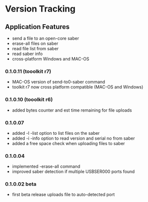 # Version Tracking

## Application Features
* send a file to an open-core saber
* erase-all files on saber
* read file list from saber
* read saber info
* cross-platform Windows and MAC-OS

### 0.1.0.11  (tooolkit r7)
* MAC-OS version of send-to0-saber command
* toolkit r7 now cross platform compatible (MAC-OS and Windows)

### 0.1.0.10  (tooolkit r6)
* added bytes counter and est time remaining for file uploads

### 0.1.0.07
* added -l -list option to list files on the saber
* added -i -info option to read version and serial no from saber
* added a free space check when uploading files to saber

### 0.1.0.04
* implemented -erase-all command
* improved saber detection if multiple USBSER000 ports found

### 0.1.0.02 beta
* first beta release uploads file to auto-detected port
